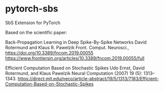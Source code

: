 # pytorch-sbs
SbS Extension for PyTorch


Based on the scientific paper:

Back-Propagation Learning in Deep Spike-By-Spike Networks
David Rotermund and Klaus R. Pawelzik
Front. Comput. Neurosci., https://doi.org/10.3389/fncom.2019.00055
https://www.frontiersin.org/articles/10.3389/fncom.2019.00055/full

Efficient Computation Based on Stochastic Spikes
Udo Ernst, David Rotermund, and Klaus Pawelzik
Neural Computation (2007) 19 (5): 1313–1343.
https://direct.mit.edu/neco/article-abstract/19/5/1313/7183/Efficient-Computation-Based-on-Stochastic-Spikes
